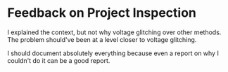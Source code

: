 # Feedback on Project Inspection

I explained the context, but not why voltage glitching over other methods.
The problem should've been at a level closer to voltage glitching.

I should document absolutely everything because even a report on why I couldn't do it can be a good report.

